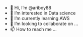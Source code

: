 - 👋 Hi, I’m @ariboy88
- 👀 I’m interested in Data science
- 🌱 I’m currently learning AWS 
- 💞️ I’m looking to collaborate on ...
- 📫 How to reach me ...

<!---
ariboy88/ariboy88 is a ✨ special ✨ repository because its `README.md` (this file) appears on your GitHub profile.
You can click the Preview link to take a look at your changes.
--->

